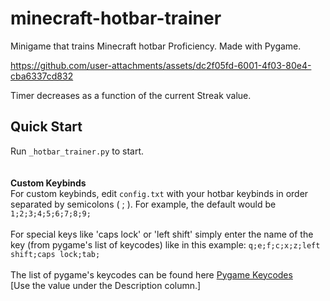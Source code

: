 # minecraft-hotbar-trainer
 Minigame that trains Minecraft hotbar Proficiency. Made with Pygame.
 
https://github.com/user-attachments/assets/dc2f05fd-6001-4f03-80e4-cba6337cd832

Timer decreases as a function of the current Streak value.

## Quick Start
 Run `_hotbar_trainer.py` to start.\
 \
 \
**Custom Keybinds** <br/>
For custom keybinds, edit `config.txt` with your hotbar keybinds in order separated by semicolons ( ; ). For example, the default would be `1;2;3;4;5;6;7;8;9;` <br/> <br/>
For special keys like 'caps lock' or 'left shift' simply enter the name of the key (from pygame's list of keycodes) like in this example:  `q;e;f;c;x;z;left shift;caps lock;tab;` <br/> <br/>
The list of pygame's keycodes can be found here [Pygame Keycodes](https://www.pygame.org/docs/ref/key.html#key-constants-label) <br/> 
[Use the value under the Description column.]
